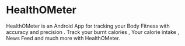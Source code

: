 # HealthOMeter
HealthOMeter is an Android App for tracking your Body Fitness with accuracy and precision . Track your burnt calories , Your calorie intake , News Feed and much more with HealthOMeter.
 
